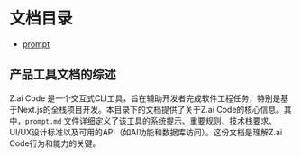 # 文档目录

- [prompt](./prompt.md)

## 产品工具文档的综述

Z.ai Code 是一个交互式CLI工具，旨在辅助开发者完成软件工程任务，特别是基于Next.js的全栈项目开发。本目录下的文档提供了关于Z.ai Code的核心信息。其中，`prompt.md` 文件详细定义了该工具的系统提示、重要规则、技术栈要求、UI/UX设计标准以及可用的API（如AI功能和数据库访问）。这份文档是理解Z.ai Code行为和能力的关键。